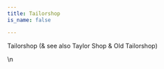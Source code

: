 ```yaml
---
title: Tailorshop
is_name: false

---
```


Tailorshop (& see also Taylor Shop & Old Tailorshop)


\n
